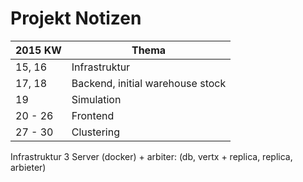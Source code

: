 # Projekt Notizen

2015 KW | Thema
--------|----------------------------------
15, 16  | Infrastruktur
17, 18  | Backend, initial warehouse stock
19      | Simulation
20 - 26 | Frontend 
27 - 30 | Clustering

Infrastruktur
3 Server (docker) + arbiter: (db, vertx + replica, replica, arbieter)
